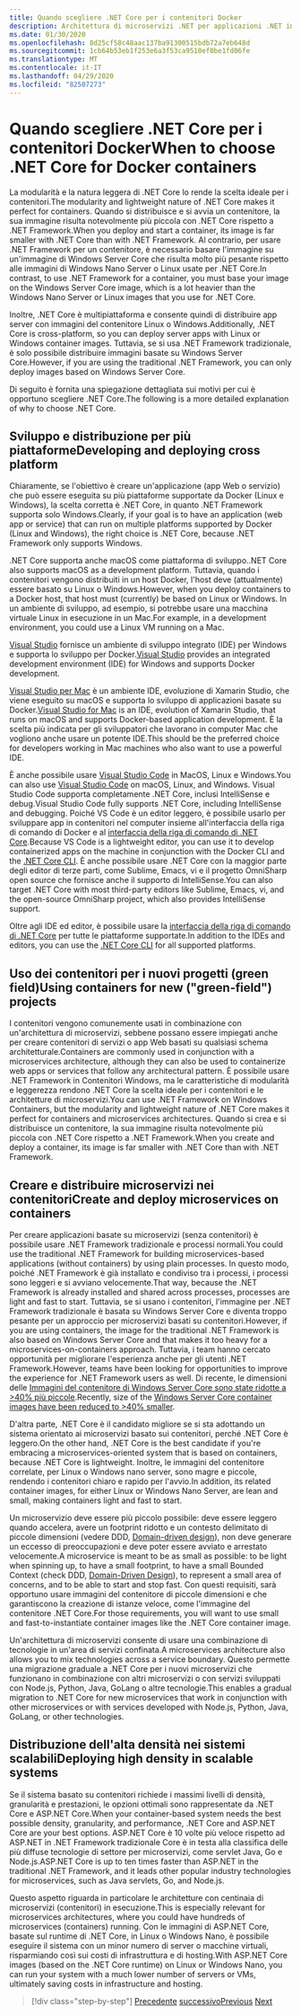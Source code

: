 ```yaml
---
title: Quando scegliere .NET Core per i contenitori Docker
description: Architettura di microservizi .NET per applicazioni .NET in contenitori | Quando scegliere .NET Core per i contenitori Docker
ms.date: 01/30/2020
ms.openlocfilehash: 8d25cf58c48aac137ba91300515bdb72a7eb648d
ms.sourcegitcommit: 1cb64b53eb1f253e6a3f53ca9510ef0be1fd06fe
ms.translationtype: MT
ms.contentlocale: it-IT
ms.lasthandoff: 04/29/2020
ms.locfileid: "82507273"
---
```

# <a name="when-to-choose-net-core-for-docker-containers"></a><span data-ttu-id="79b7d-103">Quando scegliere .NET Core per i contenitori Docker</span><span class="sxs-lookup"><span data-stu-id="79b7d-103">When to choose .NET Core for Docker containers</span></span>

<span data-ttu-id="79b7d-104">La modularità e la natura leggera di .NET Core lo rende la scelta ideale per i contenitori.</span><span class="sxs-lookup"><span data-stu-id="79b7d-104">The modularity and lightweight nature of .NET Core makes it perfect for containers.</span></span> <span data-ttu-id="79b7d-105">Quando si distribuisce e si avvia un contenitore, la sua immagine risulta notevolmente più piccola con .NET Core rispetto a .NET Framework.</span><span class="sxs-lookup"><span data-stu-id="79b7d-105">When you deploy and start a container, its image is far smaller with .NET Core than with .NET Framework.</span></span> <span data-ttu-id="79b7d-106">Al contrario, per usare .NET Framework per un contenitore, è necessario basare l'immagine su un'immagine di Windows Server Core che risulta molto più pesante rispetto alle immagini di Windows Nano Server o Linux usate per .NET Core.</span><span class="sxs-lookup"><span data-stu-id="79b7d-106">In contrast, to use .NET Framework for a container, you must base your image on the Windows Server Core image, which is a lot heavier than the Windows Nano Server or Linux images that you use for .NET Core.</span></span>

<span data-ttu-id="79b7d-107">Inoltre, .NET Core è multipiattaforma e consente quindi di distribuire app server con immagini del contenitore Linux o Windows.</span><span class="sxs-lookup"><span data-stu-id="79b7d-107">Additionally, .NET Core is cross-platform, so you can deploy server apps with Linux or Windows container images.</span></span> <span data-ttu-id="79b7d-108">Tuttavia, se si usa .NET Framework tradizionale, è solo possibile distribuire immagini basate su Windows Server Core.</span><span class="sxs-lookup"><span data-stu-id="79b7d-108">However, if you are using the traditional .NET Framework, you can only deploy images based on Windows Server Core.</span></span>

<span data-ttu-id="79b7d-109">Di seguito è fornita una spiegazione dettagliata sui motivi per cui è opportuno scegliere .NET Core.</span><span class="sxs-lookup"><span data-stu-id="79b7d-109">The following is a more detailed explanation of why to choose .NET Core.</span></span>

## <a name="developing-and-deploying-cross-platform"></a><span data-ttu-id="79b7d-110">Sviluppo e distribuzione per più piattaforme</span><span class="sxs-lookup"><span data-stu-id="79b7d-110">Developing and deploying cross platform</span></span>

<span data-ttu-id="79b7d-111">Chiaramente, se l'obiettivo è creare un'applicazione (app Web o servizio) che può essere eseguita su più piattaforme supportate da Docker (Linux e Windows), la scelta corretta è .NET Core, in quanto .NET Framework supporta solo Windows.</span><span class="sxs-lookup"><span data-stu-id="79b7d-111">Clearly, if your goal is to have an application (web app or service) that can run on multiple platforms supported by Docker (Linux and Windows), the right choice is .NET Core, because .NET Framework only supports Windows.</span></span>

<span data-ttu-id="79b7d-112">.NET Core supporta anche macOS come piattaforma di sviluppo.</span><span class="sxs-lookup"><span data-stu-id="79b7d-112">.NET Core also supports macOS as a development platform.</span></span> <span data-ttu-id="79b7d-113">Tuttavia, quando i contenitori vengono distribuiti in un host Docker, l'host deve (attualmente) essere basato su Linux o Windows.</span><span class="sxs-lookup"><span data-stu-id="79b7d-113">However, when you deploy containers to a Docker host, that host must (currently) be based on Linux or Windows.</span></span> <span data-ttu-id="79b7d-114">In un ambiente di sviluppo, ad esempio, si potrebbe usare una macchina virtuale Linux in esecuzione in un Mac.</span><span class="sxs-lookup"><span data-stu-id="79b7d-114">For example, in a development environment, you could use a Linux VM running on a Mac.</span></span>

<span data-ttu-id="79b7d-115">[Visual Studio](https://www.visualstudio.com/vs/) fornisce un ambiente di sviluppo integrato (IDE) per Windows e supporta lo sviluppo per Docker.</span><span class="sxs-lookup"><span data-stu-id="79b7d-115">[Visual Studio](https://www.visualstudio.com/vs/) provides an integrated development environment (IDE) for Windows and supports Docker development.</span></span>

<span data-ttu-id="79b7d-116">[Visual Studio per Mac](https://www.visualstudio.com/vs/visual-studio-mac/) è un ambiente IDE, evoluzione di Xamarin Studio, che viene eseguito su macOS e supporta lo sviluppo di applicazioni basate su Docker.</span><span class="sxs-lookup"><span data-stu-id="79b7d-116">[Visual Studio for Mac](https://www.visualstudio.com/vs/visual-studio-mac/) is an IDE, evolution of Xamarin Studio, that runs on macOS and supports Docker-based application development.</span></span> <span data-ttu-id="79b7d-117">È la scelta più indicata per gli sviluppatori che lavorano in computer Mac che vogliono anche usare un potente IDE.</span><span class="sxs-lookup"><span data-stu-id="79b7d-117">This should be the preferred choice for developers working in Mac machines who also want to use a powerful IDE.</span></span>

<span data-ttu-id="79b7d-118">È anche possibile usare [Visual Studio Code](https://code.visualstudio.com/) in MacOS, Linux e Windows.</span><span class="sxs-lookup"><span data-stu-id="79b7d-118">You can also use [Visual Studio Code](https://code.visualstudio.com/) on macOS, Linux, and Windows.</span></span> <span data-ttu-id="79b7d-119">Visual Studio Code supporta completamente .NET Core, inclusi IntelliSense e debug.</span><span class="sxs-lookup"><span data-stu-id="79b7d-119">Visual Studio Code fully supports .NET Core, including IntelliSense and debugging.</span></span> <span data-ttu-id="79b7d-120">Poiché VS Code è un editor leggero, è possibile usarlo per sviluppare app in contenitori nel computer insieme all'interfaccia della riga di comando di Docker e al [interfaccia della riga di comando di .NET Core](../../../core/tools/index.md).</span><span class="sxs-lookup"><span data-stu-id="79b7d-120">Because VS Code is a lightweight editor, you can use it to develop containerized apps on the machine in conjunction with the Docker CLI and the [.NET Core CLI](../../../core/tools/index.md).</span></span> <span data-ttu-id="79b7d-121">È anche possibile usare .NET Core con la maggior parte degli editor di terze parti, come Sublime, Emacs, vi e il progetto OmniSharp open source che fornisce anche il supporto di IntelliSense.</span><span class="sxs-lookup"><span data-stu-id="79b7d-121">You can also target .NET Core with most third-party editors like Sublime, Emacs, vi, and the open-source OmniSharp project, which also provides IntelliSense support.</span></span>

<span data-ttu-id="79b7d-122">Oltre agli IDE ed editor, è possibile usare la [interfaccia della riga di comando di .NET Core](../../../core/tools/index.md) per tutte le piattaforme supportate.</span><span class="sxs-lookup"><span data-stu-id="79b7d-122">In addition to the IDEs and editors, you can use the [.NET Core CLI](../../../core/tools/index.md) for all supported platforms.</span></span>

## <a name="using-containers-for-new-green-field-projects"></a><span data-ttu-id="79b7d-123">Uso dei contenitori per i nuovi progetti (green field)</span><span class="sxs-lookup"><span data-stu-id="79b7d-123">Using containers for new ("green-field") projects</span></span>

<span data-ttu-id="79b7d-124">I contenitori vengono comunemente usati in combinazione con un'architettura di microservizi, sebbene possano essere impiegati anche per creare contenitori di servizi o app Web basati su qualsiasi schema architetturale.</span><span class="sxs-lookup"><span data-stu-id="79b7d-124">Containers are commonly used in conjunction with a microservices architecture, although they can also be used to containerize web apps or services that follow any architectural pattern.</span></span> <span data-ttu-id="79b7d-125">È possibile usare .NET Framework in Contenitori Windows, ma le caratteristiche di modularità e leggerezza rendono .NET Core la scelta ideale per i contenitori e le architetture di microservizi.</span><span class="sxs-lookup"><span data-stu-id="79b7d-125">You can use .NET Framework on Windows Containers, but the modularity and lightweight nature of .NET Core makes it perfect for containers and microservices architectures.</span></span> <span data-ttu-id="79b7d-126">Quando si crea e si distribuisce un contenitore, la sua immagine risulta notevolmente più piccola con .NET Core rispetto a .NET Framework.</span><span class="sxs-lookup"><span data-stu-id="79b7d-126">When you create and deploy a container, its image is far smaller with .NET Core than with .NET Framework.</span></span>

## <a name="create-and-deploy-microservices-on-containers"></a><span data-ttu-id="79b7d-127">Creare e distribuire microservizi nei contenitori</span><span class="sxs-lookup"><span data-stu-id="79b7d-127">Create and deploy microservices on containers</span></span>

<span data-ttu-id="79b7d-128">Per creare applicazioni basate su microservizi (senza contenitori) è possibile usare .NET Framework tradizionale e processi normali.</span><span class="sxs-lookup"><span data-stu-id="79b7d-128">You could use the traditional .NET Framework for building microservices-based applications (without containers) by using plain processes.</span></span> <span data-ttu-id="79b7d-129">In questo modo, poiché .NET Framework è già installato e condiviso tra i processi, i processi sono leggeri e si avviano velocemente.</span><span class="sxs-lookup"><span data-stu-id="79b7d-129">That way, because the .NET Framework is already installed and shared across processes, processes are light and fast to start.</span></span> <span data-ttu-id="79b7d-130">Tuttavia, se si usano i contenitori, l'immagine per .NET Framework tradizionale è basata su Windows Server Core e diventa troppo pesante per un approccio per microservizi basati su contenitori.</span><span class="sxs-lookup"><span data-stu-id="79b7d-130">However, if you are using containers, the image for the traditional .NET Framework is also based on Windows Server Core and that makes it too heavy for a microservices-on-containers approach.</span></span> <span data-ttu-id="79b7d-131">Tuttavia, i team hanno cercato opportunità per migliorare l'esperienza anche per gli utenti .NET Framework.</span><span class="sxs-lookup"><span data-stu-id="79b7d-131">However, teams have been looking for opportunities to improve the experience for .NET Framework users as well.</span></span> <span data-ttu-id="79b7d-132">Di recente, le dimensioni delle [Immagini del contenitore di Windows Server Core sono state ridotte a >40% più piccole](https://devblogs.microsoft.com/dotnet/we-made-windows-server-core-container-images-40-smaller).</span><span class="sxs-lookup"><span data-stu-id="79b7d-132">Recently, size of the [Windows Server Core container images have been reduced to >40% smaller](https://devblogs.microsoft.com/dotnet/we-made-windows-server-core-container-images-40-smaller).</span></span>

<span data-ttu-id="79b7d-133">D'altra parte, .NET Core è il candidato migliore se si sta adottando un sistema orientato ai microservizi basato sui contenitori, perché .NET Core è leggero.</span><span class="sxs-lookup"><span data-stu-id="79b7d-133">On the other hand, .NET Core is the best candidate if you're embracing a microservices-oriented system that is based on containers, because .NET Core is lightweight.</span></span> <span data-ttu-id="79b7d-134">Inoltre, le immagini del contenitore correlate, per Linux o Windows nano server, sono magre e piccole, rendendo i contenitori chiaro e rapido per l'avvio.</span><span class="sxs-lookup"><span data-stu-id="79b7d-134">In addition, its related container images, for either Linux or Windows Nano Server, are lean and small, making containers light and fast to start.</span></span>

<span data-ttu-id="79b7d-135">Un microservizio deve essere più piccolo possibile: deve essere leggero quando accelera, avere un footprint ridotto e un contesto delimitato di piccole dimensioni (vedere DDD, [Domain-driven design](https://en.wikipedia.org/wiki/Domain-driven_design)), non deve generare un eccesso di preoccupazioni e deve poter essere avviato e arrestato velocemente.</span><span class="sxs-lookup"><span data-stu-id="79b7d-135">A microservice is meant to be as small as possible: to be light when spinning up, to have a small footprint, to have a small Bounded Context (check DDD, [Domain-Driven Design](https://en.wikipedia.org/wiki/Domain-driven_design)), to represent a small area of concerns, and to be able to start and stop fast.</span></span> <span data-ttu-id="79b7d-136">Con questi requisiti, sarà opportuno usare immagini del contenitore di piccole dimensioni e che garantiscono la creazione di istanze veloce, come l'immagine del contenitore .NET Core.</span><span class="sxs-lookup"><span data-stu-id="79b7d-136">For those requirements, you will want to use small and fast-to-instantiate container images like the .NET Core container image.</span></span>

<span data-ttu-id="79b7d-137">Un'architettura di microservizi consente di usare una combinazione di tecnologie in un'area di servizi confinata.</span><span class="sxs-lookup"><span data-stu-id="79b7d-137">A microservices architecture also allows you to mix technologies across a service boundary.</span></span> <span data-ttu-id="79b7d-138">Questo permette una migrazione graduale a .NET Core per i nuovi microservizi che funzionano in combinazione con altri microservizi o con servizi sviluppati con Node.js, Python, Java, GoLang o altre tecnologie.</span><span class="sxs-lookup"><span data-stu-id="79b7d-138">This enables a gradual migration to .NET Core for new microservices that work in conjunction with other microservices or with services developed with Node.js, Python, Java, GoLang, or other technologies.</span></span>

## <a name="deploying-high-density-in-scalable-systems"></a><span data-ttu-id="79b7d-139">Distribuzione dell'alta densità nei sistemi scalabili</span><span class="sxs-lookup"><span data-stu-id="79b7d-139">Deploying high density in scalable systems</span></span>

<span data-ttu-id="79b7d-140">Se il sistema basato su contenitori richiede i massimi livelli di densità, granularità e prestazioni, le opzioni ottimali sono rappresentate da .NET Core e ASP.NET Core.</span><span class="sxs-lookup"><span data-stu-id="79b7d-140">When your container-based system needs the best possible density, granularity, and performance, .NET Core and ASP.NET Core are your best options.</span></span> <span data-ttu-id="79b7d-141">ASP.NET Core è 10 volte più veloce rispetto ad ASP.NET in .NET Framework tradizionale Core è in testa alla classifica delle più diffuse tecnologie di settore per microservizi, come servlet Java, Go e Node.js.</span><span class="sxs-lookup"><span data-stu-id="79b7d-141">ASP.NET Core is up to ten times faster than ASP.NET in the traditional .NET Framework, and it leads other popular industry technologies for microservices, such as Java servlets, Go, and Node.js.</span></span>

<span data-ttu-id="79b7d-142">Questo aspetto riguarda in particolare le architetture con centinaia di microservizi (contenitori) in esecuzione.</span><span class="sxs-lookup"><span data-stu-id="79b7d-142">This is especially relevant for microservices architectures, where you could have hundreds of microservices (containers) running.</span></span> <span data-ttu-id="79b7d-143">Con le immagini di ASP.NET Core, basate sul runtime di .NET Core, in Linux o Windows Nano, è possibile eseguire il sistema con un minor numero di server o macchine virtuali, risparmiando così sui costi di infrastruttura e di hosting.</span><span class="sxs-lookup"><span data-stu-id="79b7d-143">With ASP.NET Core images (based on the .NET Core runtime) on Linux or Windows Nano, you can run your system with a much lower number of servers or VMs, ultimately saving costs in infrastructure and hosting.</span></span>

>[!div class="step-by-step"]
><span data-ttu-id="79b7d-144">[Precedente](general-guidance.md)
>[successivo](net-framework-container-scenarios.md)</span><span class="sxs-lookup"><span data-stu-id="79b7d-144">[Previous](general-guidance.md)
[Next](net-framework-container-scenarios.md)</span></span>
